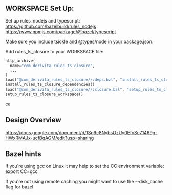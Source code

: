 ## WORKSPACE Set Up:
Set up rules_nodejs and typescript:
https://github.com/bazelbuild/rules_nodejs
https://www.npmjs.com/package/@bazel/typescript

Make sure you include tsickle and @types/node in your package.json.

Add rules_ts_closure to your WORKSPACE file:

```py
http_archive(
  name="com_derivita_rules_ts_closure",
  ...
)
load("@com_derivita_rules_ts_closure//:deps.bzl", "install_rules_ts_closure_dependencies")
install_rules_ts_closure_dependencies()
load("@com_derivita_rules_ts_closure//:closure.bzl", "setup_rules_ts_closure_workspace")
setup_rules_ts_closure_workspace()
```
ca
## Design Overview
https://docs.google.com/document/d/1Sq9c8NybsOzUy0EfoSc71469g-HWxRMAJx-ucfBqAGM/edit?usp=sharing

## Bazel hints
If you're using gcc on Linux it may help to set the CC environment variable:
export CC=gcc

If you're not using remote caching you might want to use the --disk_cache flag for bazel
